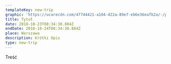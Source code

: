 ```yaml
---
templateKey: new-trip
graphic: 'https://ucarecdn.com/47744421-a104-422a-89e7-eb6e36eafb2a/-/preview/'
title: Tytuł
date: 2018-10-23T08:34:30.884Z
endDate: 2018-10-24T08:34:30.884Z
place: Warszawa
description: Krótki Opis
type: new-trip
---
```

Treść
